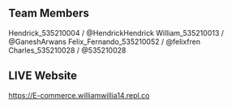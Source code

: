 ## Team Members
Hendrick_535210004 / @HendrickHendrick
William_535210013 / @GaneshArwans
Felix_Fernando_535210052 / @felixfren
Charles_535210028 / @535210028

## LIVE Website
https://E-commerce.williamwillia14.repl.co
